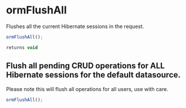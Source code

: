# ormFlushAll

Flushes all the current Hibernate sessions in the request.

```javascript
ormFlushAll();
```

```javascript
returns void
```

## Flush all pending CRUD operations for ALL Hibernate sessions for the default datasource.

Please note this will flush all operations for all users, use with care.

```javascript
ormFlushAll();
```
